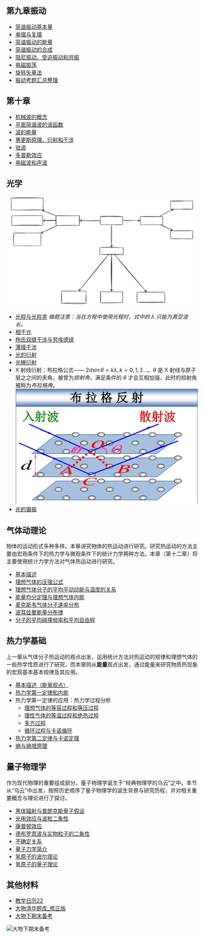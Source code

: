 ## 第九章振动

- [简谐振动基本量](简谐振动基本量.md)
- [单摆与复摆](单摆与复摆.md)
- [简谐振动的能量](简谐振动的能量.md)
- [简谐振动的合成](简谐振动的合成.md)
- [阻尼振动、受迫振动和共振](阻尼振动、受迫振动和共振.md)
- [电磁振荡](电磁振荡.md)
- [旋转矢量法](旋转矢量法.md)
- [振动考题汇总整理](振动考题汇总整理.md)

## 第十章

- [机械波的概念](机械波的概念.md)
- [平面简谐波的波函数](平面简谐波的波函数.md)
- [波的能量](波的能量.md)
- [惠更斯原理、衍射和干涉](惠更斯原理、衍射和干涉.md)
- [驻波](驻波.md)
- [多普勒效应](多普勒效应.md)
- [电磁波和声波](电磁波和声波.md)

## 光学

![光学](Resource/光学.svg)

- [光程与光程差](光程与光程差.md) *做题注意：当在方程中使用光程时，式中的 $\lambda$ 只能为真空波长。*
- [相干光](相干光.md)
- [杨氏双缝干涉与劳埃德镜](杨氏双缝干涉与劳埃德镜.md)
- [薄膜干涉](薄膜干涉.md)
- [光的衍射](光的衍射.md)
- [光栅衍射](光栅衍射.md)
- X 射线衍射：布拉格公式—— $2d\sin\theta=k\lambda, k=0, 1, 2\dots$。$\theta$ 是 X 射线与原子层之之间的夹角，被曾为*掠射角*，满足条件的 $\theta$ 才会互相加强，此时的掠射角被称为*布拉格角*。![400](Resource/18e43ccd27a282d27155b7d7a5bac0bf.png)
- [光的偏振](光的偏振.md)

## 气体动理论

物体的运动形式多种多样。本章讲究物体的热运动进行研究。研究热运动的方法主要由宏观条件下的热力学与微观条件下的统计力学两种方法。本章（第十二章）将主要使用统计力学方法对气体热运动进行研究。

- [基本描述](基本描述.md)
- [理想气体的压强公式](理想气体的压强公式.md)
- [理想气体分子的平均平动动能与温度的关系](理想气体分子的平均平动动能与温度的关系.md)
- [能量均分定理与理想气体内能](能量均分定理与理想气体内能.md)
- [麦克斯韦气体分子速率分布](麦克斯韦气体分子速率分布.md)
- [波耳兹曼能量分布律](波耳兹曼能量分布律.md)
- [分子的平均碰撞频率和平均自由程](分子的平均碰撞频率和平均自由程.md)

## 热力学基础

上一章从气体分子热运动的观点出发，运用统计方法对热运动的规律和理想气体的一些热学性质进行了研究，而本章则从**能量**观点出发，通过能量来研究物质热现象的宏观基本基本规律及其应用。
- [基本描述（能量观点）](基本描述（能量观点）.md)
- [热力学第一定律和内能](热力学第一定律和内能.md)
- 热力学第一定律的应用：热力学过程分析
	- [理想气体的等容过程和等压过程](理想气体的等容过程和等压过程.md)
	- [理性气体的等温过程和绝热过程](理性气体的等温过程和绝热过程.md)
	- [多方过程](多方过程.md)
	- [循环过程与卡诺循环](循环过程与卡诺循环.md)
- [热力学第二定律与卡诺定理](热力学第二定律与卡诺定理.md)
- [熵与熵增原理](熵与熵增原理.md)

## 量子物理学

作为现代物理的重要组成部分，量子物理学诞生于“经典物理学的乌云”之中。本节从“乌云”中出发，按照历史顺序了量子物理学的诞生背景与研究历程，并对相关重要概念与理论进行了探讨。

- [黑体辐射与普朗克能量子假设](黑体辐射与普朗克能量子假设.md)
- [光电效应与波粒二象性](光电效应与波粒二象性.md)
- [康普顿效应](康普顿效应.md)
- [德布罗意波与实物粒子的二象性](德布罗意波与实物粒子的二象性.md)
- [不确定关系](不确定关系.md)
- [量子力学简介](量子力学简介.md)
- [氢原子的波尔理论](氢原子的波尔理论.md)
- [氢原子的量子理论](氢原子的量子理论.md)

## 其他材料

- [教学日历22](教学日历22.pdf)
- [大物清华题库_修正版](大物清华题库_修正版.pdf)
- [大物下期末备考](大物下期末备考.canvas)

![大物下期末备考](../大物下期末备考.png)